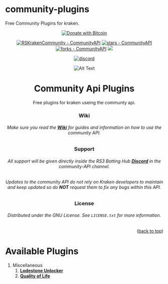 # community-plugins
Free Community Plugins for kraken.



<!-- Jump to top ID, Center readme -->
<div id="top"></div>
<div align="center">
<!-- Social buttons -->

[![Donate with Bitcoin](https://en.cryptobadges.io/badge/small/39Gx1yco4GA9zbkSH8yAQU2HvYFHZ9C6Vk)](https://rskrakencommunity.github.io/KrakenCommunityPages/)

[![RSKrakenCommunity - CommunityAPI](https://img.shields.io/static/v1?label=RSKrakenCommunity&message=CommunityAPI&color=blue&logo=github)](https://github.com/RSKrakenCommunity/CommunityAPI "Go to GitHub repo")
[![stars - CommunityAPI](https://img.shields.io/github/stars/RSKrakenCommunity/CommunityAPI?style=social)](https://github.com/RSKrakenCommunity/CommunityAPI)
[![forks - CommunityAPI](https://img.shields.io/github/forks/RSKrakenCommunity/CommunityAPI?style=social)](https://github.com/RSKrakenCommunity/CommunityAPI)
[![](https://jitpack.io/v/RSKrakenCommunity/CommunityAPI.svg)](https://jitpack.io/#RSKrakenCommunity/CommunityAPI)

[![discord](https://img.shields.io/badge/Discord-7289DA?style=for-the-badge&logo=discord&logoColor=white)](https://discord.gg/AcQvydarPx)




<!-- PROJECT LOGO -->
 ![Alt Text](https://i.imgur.com/F7FXc6M.png)
   
<!-- PROJECT Name -->
# Community Api Plugins
Free plugins for kraken useing the communty api.






### Wiki
<!-- Wiki Links -->
###### Make sure you read the <a href="https://github.com/RSKrakenCommunity/CommunityAPI/wiki"><strong> Wiki</strong></a> for guides and information on how to use the community API.

<!-- Support -->
### Support
###### All support will be given directly inside the RS3 Botting Hub <a href="https://discord.gg/AcQvydarPx"><strong> Discord</strong></a>  in the community-API channel.  
###### Updates to the community API do not rely on Kraken developers to maintain and keep updated so do **NOT** request them to fix any bugs within this API.  

<!-- LICENSE -->
### License
###### Distributed under the GNU License. See `LICENSE.txt` for more information.

<!-- Jump to top button -->
<p align="right">(<a href="#top">back to top</a>)</p>
</div>


# Available Plugins
1. Miscellaneous
    1. <a href="https://github.com/RSKrakenCommunity/community-plugins/releases/download/Misc/lodestone-unlocker.jar"><strong>Lodestone Unlocker</strong>
    2. <a href=""><strong>Quality of Life</strong>



